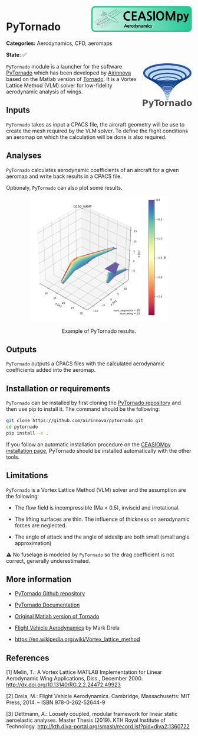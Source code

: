<img align="right" height="70" src="../../documents/logos/CEASIOMpy_banner_aero.png">

# PyTornado

**Categories:** Aerodynamics, CFD, aeromaps

**State**: :white_check_mark:


<img align="right" height="120" src="files/pytornado_logo.svg">


`PyTornado` module is a launcher for the software [PyTornado](https://github.com/airinnova/pytornado) which has been developed by [Airinnova](https://airinnova.se/) based on the Matlab version of [Tornado](https://tornado.redhammer.se/index.php). It is a Vortex Lattice Method (VLM) solver for  low-fidelity aerodynamic analysis of wings.


## Inputs

`PyTornado` takes as input a CPACS file, the aircraft geometry will be use to create the mesh required by the VLM solver. To define the flight conditions an aeromap on which the calculation will be done is also required.
 
## Analyses

`PyTornado` calculates aerodynamic coefficients of an aircraft for a given aeromap and write back results in a CPACS file. 

Optionaly, `PyTornado` can also plot some results.


<p align="center">
<img height="340" src="files/pytornado_example.png">
</p>
<p align="center">
Example of PyTornado results.
</p>

## Outputs

`PyTornado` outputs a CPACS files with the calculated aerodynamic coefficients added into the aeromap.


## Installation or requirements

`PyTornado` can be installed by first cloning the [PyTornado repository](https://github.com/airinnova/pytornado.git) and then use pip to install it. The command should be the following:

```bash
git clone https://github.com/airinnova/pytornado.git
cd pytornado
pip install -e .
```

If you follow an automatic installation procedure on the [CEASIOMpy installation page](../../installation/INSTALLATION.md), PyTornado should be installed automatically with the other tools.

## Limitations

`PyTornado` is a Vortex Lattice Method (VLM) solver and the assumption are the following:

* The flow field is incompressible (Ma < 0.5), inviscid and irrotational.

* The lifting surfaces are thin. The influence of thickness on aerodynamic forces are neglected.
* The angle of attack and the angle of sideslip are both small (small angle approximation)

:warning: No fuselage is modeled by `PyTornado` so the drag coefficient is not correct, generally underestimated.


## More information

* [PyTornado Github repository](ttps://github.com/airinnova/pytornado)

* [PyTornado Documentation](https://pytornado.readthedocs.io/en/latest/)

* [Original Matlab version of Tornado](https://tornado.redhammer.se/index.php)

* [ Flight Vehicle Aerodynamics](https://mitpress.mit.edu/books/flight-vehicle-aerodynamics) by Mark Drela

* https://en.wikipedia.org/wiki/Vortex_lattice_method

## References

<a id="Melin2000">[1]</a> Melin, T.: A Vortex Lattice MATLAB Implementation for Linear Aerodynamic Wing Applications, Diss., December 2000. http://dx.doi.org/10.13140/RG.2.2.24472.49923

<a id="Drela14">[2]</a> Drela, M.: Flight Vehicle Aerodynamics. Cambridge, Massachusetts: MIT Press, 2014. – ISBN 978-0-262-52644-9

<a id="Dett19">[3]</a> Dettmann, A.: Loosely coupled, modular framework for linear static aeroelastic analyses. Master Thesis (2019). KTH Royal Institute of Technology. http://kth.diva-portal.org/smash/record.jsf?pid=diva2:1360722
